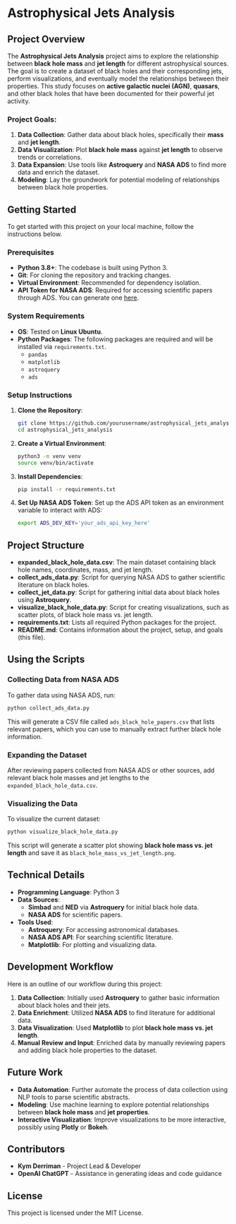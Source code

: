 # Astrophysical Jets Analysis

## Project Overview

The **Astrophysical Jets Analysis** project aims to explore the relationship between **black hole mass** and **jet length** for different astrophysical sources. The goal is to create a dataset of black holes and their corresponding jets, perform visualizations, and eventually model the relationships between their properties. This study focuses on **active galactic nuclei (AGN)**, **quasars**, and other black holes that have been documented for their powerful jet activity.

### Project Goals:

1. **Data Collection**: Gather data about black holes, specifically their **mass** and **jet length**.
2. **Data Visualization**: Plot **black hole mass** against **jet length** to observe trends or correlations.
3. **Data Expansion**: Use tools like **Astroquery** and **NASA ADS** to find more data and enrich the dataset.
4. **Modeling**: Lay the groundwork for potential modeling of relationships between black hole properties.

## Getting Started

To get started with this project on your local machine, follow the instructions below.

### Prerequisites

- **Python 3.8+**: The codebase is built using Python 3.
- **Git**: For cloning the repository and tracking changes.
- **Virtual Environment**: Recommended for dependency isolation.
- **API Token for NASA ADS**: Required for accessing scientific papers through ADS. You can generate one [here](https://ui.adsabs.harvard.edu/user/settings/token).

### System Requirements

- **OS**: Tested on **Linux Ubuntu**.
- **Python Packages**: The following packages are required and will be installed via `requirements.txt`.
  - `pandas`
  - `matplotlib`
  - `astroquery`
  - `ads`

### Setup Instructions

1. **Clone the Repository**:
   ```bash
   git clone https://github.com/yourusername/astrophysical_jets_analysis.git
   cd astrophysical_jets_analysis
   ```
2. **Create a Virtual Environment**:
   ```bash
   python3 -m venv venv
   source venv/bin/activate
   ```
3. **Install Dependencies**:
   ```bash
   pip install -r requirements.txt
   ```
4. **Set Up NASA ADS Token**:
   Set up the ADS API token as an environment variable to interact with ADS:
   ```bash
   export ADS_DEV_KEY='your_ads_api_key_here'
   ```

## Project Structure

- **expanded_black_hole_data.csv**: The main dataset containing black hole names, coordinates, mass, and jet length.
- **collect_ads_data.py**: Script for querying NASA ADS to gather scientific literature on black holes.
- **collect_jet_data.py**: Script for gathering initial data about black holes using **Astroquery**.
- **visualize_black_hole_data.py**: Script for creating visualizations, such as scatter plots, of black hole mass vs. jet length.
- **requirements.txt**: Lists all required Python packages for the project.
- **README.md**: Contains information about the project, setup, and goals (this file).

## Using the Scripts

### Collecting Data from NASA ADS

To gather data using NASA ADS, run:
```bash
python collect_ads_data.py
```
This will generate a CSV file called `ads_black_hole_papers.csv` that lists relevant papers, which you can use to manually extract further black hole information.

### Expanding the Dataset

After reviewing papers collected from NASA ADS or other sources, add relevant black hole masses and jet lengths to the `expanded_black_hole_data.csv`.

### Visualizing the Data

To visualize the current dataset:
```bash
python visualize_black_hole_data.py
```
This script will generate a scatter plot showing **black hole mass vs. jet length** and save it as `black_hole_mass_vs_jet_length.png`.

## Technical Details

- **Programming Language**: Python 3
- **Data Sources**: 
  - **Simbad** and **NED** via **Astroquery** for initial black hole data.
  - **NASA ADS** for scientific papers.
- **Tools Used**: 
  - **Astroquery**: For accessing astronomical databases.
  - **NASA ADS API**: For searching scientific literature.
  - **Matplotlib**: For plotting and visualizing data.

## Development Workflow

Here is an outline of our workflow during this project:

1. **Data Collection**: Initially used **Astroquery** to gather basic information about black holes and their jets.
2. **Data Enrichment**: Utilized **NASA ADS** to find literature for additional data.
3. **Data Visualization**: Used **Matplotlib** to plot **black hole mass vs. jet length**.
4. **Manual Review and Input**: Enriched data by manually reviewing papers and adding black hole properties to the dataset.

## Future Work

- **Data Automation**: Further automate the process of data collection using NLP tools to parse scientific abstracts.
- **Modeling**: Use machine learning to explore potential relationships between **black hole mass** and **jet properties**.
- **Interactive Visualization**: Improve visualizations to be more interactive, possibly using **Plotly** or **Bokeh**.

## Contributors

- **Kym Derriman** - Project Lead & Developer
- **OpenAI ChatGPT** - Assistance in generating ideas and code guidance

## License

This project is licensed under the MIT License.


